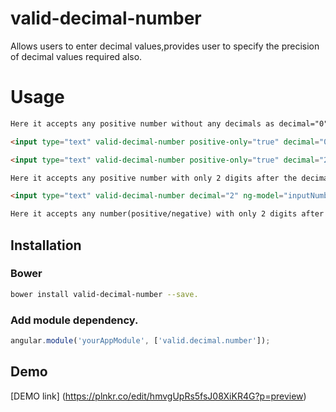 # valid-decimal-number
Allows users to enter decimal values,provides user to specify the precision of decimal values required also.

# Usage

```html
Here it accepts any positive number without any decimals as decimal="0".

<input type="text" valid-decimal-number positive-only="true" decimal="0" ng-model="inputNumberNoDecimal"/>

<input type="text" valid-decimal-number positive-only="true" decimal="2" ng-model="inputNumberTwoDecimal"/>

Here it accepts any positive number with only 2 digits after the decimal(.) as decimal="2".

<input type="text" valid-decimal-number decimal="2" ng-model="inputNumberTwoDecimal"/>

Here it accepts any number(positive/negative) with only 2 digits after the decimal(.) as decimal="2".

``` 
    
## Installation
### Bower

````bash
bower install valid-decimal-number --save.

````

### Add module dependency.

````js
angular.module('yourAppModule', ['valid.decimal.number']);

````

Demo
--------
[DEMO link] (https://plnkr.co/edit/hmvgUpRs5fsJ08XiKR4G?p=preview)


